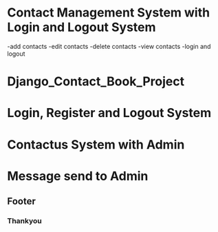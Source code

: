 # Contact Management System with Login and Logout System
-add contacts
-edit contacts
-delete contacts
-view contacts
-login and logout

# Django_Contact_Book_Project

# Login, Register and Logout System

# Contactus System with Admin

# Message send to Admin

## Footer

### Thankyou
